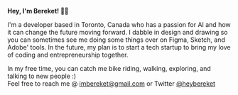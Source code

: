 **Hey, I'm Bereket! 👋🏽**

I'm a developer based in Toronto, Canada who has a passion for AI and how it can change the future moving forward. I dabble in design and drawing so you can sometimes see me doing some things over on Figma, Sketch, and Adobe' tools. In the future, my plan is to start a tech startup to bring my love of coding and entrepreneurship together.

In my free time, you can catch me bike riding, walking, exploring, and talking to new people :) <br>
Feel free to reach me @ imbereket@gmail.com or Twitter <a href="https://twitter.com/heybereket">@heybereket</a>
